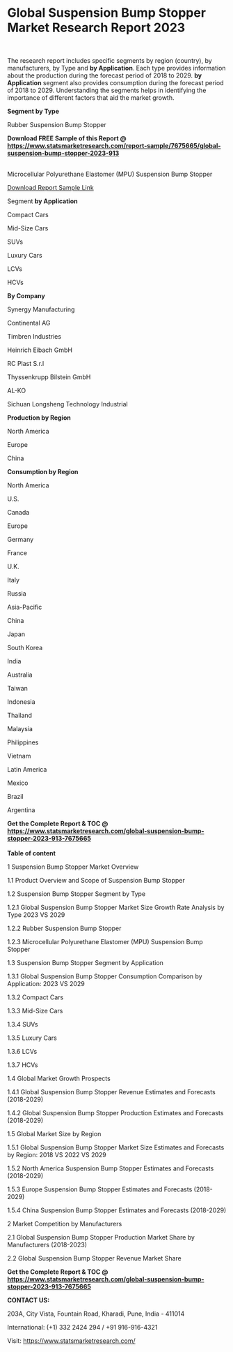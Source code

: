 <h1>Global Suspension Bump Stopper Market Research Report 2023</h1><br/><p>The research report includes specific segments by region (country), by manufacturers, by Type and <strong>by Application</strong>. Each type provides information about the production during the forecast period of 2018 to 2029. <strong>by Application</strong> segment also provides consumption during the forecast period of 2018 to 2029. Understanding the segments helps in identifying the importance of different factors that aid the market growth.</p><p><strong>Segment by Type</strong></p><p>Rubber Suspension Bump Stopper</p><div><b>Download FREE Sample of this Report @ <a href="https://www.statsmarketresearch.com/download-free-sample/7675665/global-suspension-bump-stopper-2023-913">https://www.statsmarketresearch.com/report-sample/7675665/global-suspension-bump-stopper-2023-913</a></b></div><br><p>Microcellular Polyurethane Elastomer (MPU) Suspension Bump Stopper</p><p><a href="https://www.statsmarketresearch.com/download-free-sample/7675665/global-suspension-bump-stopper-2023-913">Download Report Sample Link</a></p><p>Segment <strong>by Application</strong></p><p>Compact Cars</p><p>Mid-Size Cars</p><p>SUVs</p><p>Luxury Cars</p><p>LCVs</p><p>HCVs</p><p><strong>By Company</strong></p><p>Synergy Manufacturing</p><p>Continental AG</p><p>Timbren Industries</p><p>Heinrich Eibach GmbH</p><p>RC Plast S.r.l</p><p>Thyssenkrupp Bilstein GmbH</p><p>AL-KO</p><p>Sichuan Longsheng Technology Industrial</p><p><strong>Production by Region</strong></p><p>North America</p><p>Europe</p><p>China</p><p><strong>Consumption by Region</strong></p><p>North America</p><p>U.S.</p><p>Canada</p><p>Europe</p><p>Germany</p><p>France</p><p>U.K.</p><p>Italy</p><p>Russia</p><p>Asia-Pacific</p><p>China</p><p>Japan</p><p>South Korea</p><p>India</p><p>Australia</p><p>Taiwan</p><p>Indonesia</p><p>Thailand</p><p>Malaysia</p><p>Philippines</p><p>Vietnam</p><p>Latin America</p><p>Mexico</p><p>Brazil</p><p>Argentina</p><div><b>Get the Complete Report & TOC @ <a href="https://www.statsmarketresearch.com/global-suspension-bump-stopper-2023-913-7675665">https://www.statsmarketresearch.com/global-suspension-bump-stopper-2023-913-7675665</a></b></div><br><b>Table of content</b><p>1 Suspension Bump Stopper Market Overview<br />
 
  1.1 Product Overview and Scope of Suspension Bump Stopper<br />
 
  1.2 Suspension Bump Stopper Segment by Type<br />
 
  1.2.1 Global Suspension Bump Stopper Market Size Growth Rate Analysis by Type 2023 VS 2029<br />
 
  1.2.2 Rubber Suspension Bump Stopper<br />
 
  1.2.3 Microcellular Polyurethane Elastomer (MPU) Suspension Bump Stopper<br />
 
  1.3 Suspension Bump Stopper Segment by Application<br />
 
  1.3.1 Global Suspension Bump Stopper Consumption Comparison by Application: 2023 VS 2029<br />
 
  1.3.2 Compact Cars<br />
 
  1.3.3 Mid-Size Cars<br />
 
  1.3.4 SUVs<br />
 
  1.3.5 Luxury Cars<br />
 
  1.3.6 LCVs<br />
 
  1.3.7 HCVs<br />
 
  1.4 Global Market Growth Prospects<br />
 
  1.4.1 Global Suspension Bump Stopper Revenue Estimates and Forecasts (2018-2029)<br />
 
  1.4.2 Global Suspension Bump Stopper Production Estimates and Forecasts (2018-2029)<br />
 
  1.5 Global Market Size by Region<br />
 
  1.5.1 Global Suspension Bump Stopper Market Size Estimates and Forecasts by Region: 2018 VS 2022 VS 2029<br />
 
  1.5.2 North America Suspension Bump Stopper Estimates and Forecasts (2018-2029)<br />
 
  1.5.3 Europe Suspension Bump Stopper Estimates and Forecasts (2018-2029)<br />
 
  1.5.4 China Suspension Bump Stopper Estimates and Forecasts (2018-2029)<br />
 
 2 Market Competition by Manufacturers<br />
 
  2.1 Global Suspension Bump Stopper Production Market Share by Manufacturers (2018-2023)<br />
 
  2.2 Global Suspension Bump Stopper Revenue Market Share <br><div><b>Get the Complete Report & TOC @ <a href="https://www.statsmarketresearch.com/global-suspension-bump-stopper-2023-913-7675665">https://www.statsmarketresearch.com/global-suspension-bump-stopper-2023-913-7675665</a></b></div></p>
 
 <b>CONTACT US:</b><br>
 
 203A, City Vista, Fountain Road, Kharadi, Pune, India - 411014 <br>
 
 International: (+1) 332 2424 294 / +91 916-916-4321<br>
 
 Visit: <a href="https://www.statsmarketresearch.com/">https://www.statsmarketresearch.com/</a>
 
 <br>